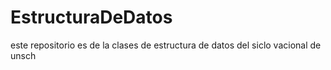 # EstructuraDeDatos
este repositorio es de la clases de estructura de datos del siclo vacional de unsch
